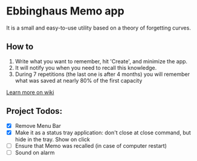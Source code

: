 # Ebbinghaus Memo app
It is a small and easy-to-use utility based on a theory of forgetting curves. 

## How to 
1. Write what you want to remember, hit 'Create', and minimize the app. 
2. It will notify you when you need to recall this knowledge. 
3. During 7 repetitions (the last one is after 4 months) you will remember what was saved at nearly 80% of the first capacity

[Learn more on wiki](https://en.wikipedia.org/wiki/Forgetting_curve)

## Project Todos:
- [X] Remove Menu Bar
- [X] Make it as a status tray application: don't close at close command, but hide in the tray. Show on click
- [ ] Ensure that Memo was recalled (in case of computer restart)
- [ ] Sound on alarm
